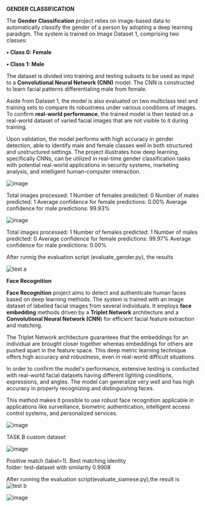   **GENDER CLASSIFICATION**

The **Gender Classification** project relies on image-based data to automatically classify the gender of a person by adopting a deep learning paradigm. The system is trained on Image Dataset 1, comprising two classes:

**• Class 0: Female**

**• Class 1: Male**

The dataset is divided into training and testing subsets to be used as input to a **Convolutional Neural Network (CNN)** model. The CNN is constructed to learn facial patterns differentiating male from female.

Aside from Dataset 1, the model is also evaluated on two multiclass test and training sets to compare its robustness under various conditions of images. To confirm **real-world performance**, the trained model is then tested on a real-world dataset of varied facial images that are not visible to it during training.

Upon validation, the model performs with high accuracy in gender detection, able to identify male and female classes well in both structured and unstructured settings. The project illustrates how deep learning, specifically CNNs, can be utilized in real-time gender classification tasks with potential real-world applications in security systems, marketing analysis, and intelligent human-computer interaction.

  ![image](https://github.com/user-attachments/assets/97511606-4b53-4390-a1fb-ace92edd0a40)

  Total images processed: 1
  Number of females predicted: 0
  Number of males predicted: 1
  Average confidence for female predictions: 0.00%
  Average confidence for male predictions: 99.93%


  ![image](https://github.com/user-attachments/assets/7fef035b-447b-4028-928f-b8a6d12533de)

  Total images processed: 1
  Number of females predicted: 1
  Number of males predicted: 0
  Average confidence for female predictions: 99.97%
  Average confidence for male predictions: 0.00%



After runnig the evaluation script (evaluate_gender.py), the results



![test a](https://github.com/user-attachments/assets/45d712f8-ac9f-4246-a2f0-bec3d8d39d58)






**Face Recognition**

**Face Recognition** project aims to detect and authenticate human faces based on deep learning methods. The system is trained with an image dataset of labelled facial images from several individuals. It employs **face embedding** methods driven by a **Triplet Network** architecture and a **Convolutional Neural Network (CNN**) for efficient facial feature extraction and matching.

The Triplet Network architecture guarantees that the embeddings for an individual are brought closer together whereas embeddings for others are pushed apart in the feature space. This deep metric learning technique offers high accuracy and robustness, even in real-world difficult situations.

In order to confirm the model's performance, extensive testing is conducted with real-world facial datasets having different lighting conditions, expressions, and angles. The model can generalize very well and has high accuracy in properly recognizing and distinguishing faces.

This method makes it possible to use robust face recognition applicable in applications like surveillance, biometric authentication, intelligent access control systems, and personalized services.

![image](https://github.com/user-attachments/assets/0e8a5f46-bb14-417c-8f0c-b19e148ff26b)

TASK B custom dataset

![image](https://github.com/user-attachments/assets/d49c441d-6b79-4088-8e9e-790ac643aad8)

Positive match (label=1). Best matching identity  
 folder: test-dataset with similarity 0.9908




After running the evaluation script(evaluate_siamese.py),the result is 
![test b](https://github.com/user-attachments/assets/42c7a6dc-92cc-4388-af9c-b0b7025ed01c)




![image](https://github.com/user-attachments/assets/601fd30c-525a-418f-ae2b-4259ba268bc5)

